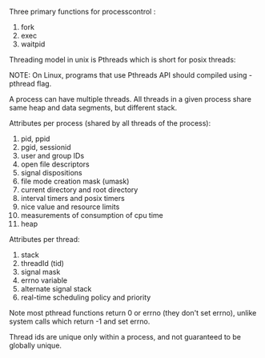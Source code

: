 
Three primary functions for processcontrol :
1. fork
2. exec
3. waitpid


Threading model in unix is Pthreads which is short for posix threads:

NOTE: On Linux, programs that use Pthreads API should compiled using -pthread
flag.

A process can have multiple threads.
All threads in a given process share same heap and data segments,
but different stack.

Attributes per process (shared by all threads of the process):
1.  pid, ppid
2.  pgid, sessionid
3.  user and group IDs
4.  open file descriptors
5.  signal dispositions
6.  file mode creation mask (umask)
7.  current directory and root directory
8.  interval timers and posix timers
9.  nice value and resource limits
10.  measurements of consumption of cpu time
11.  heap

Attributes per thread:
1. stack
2. threadId (tid)
3. signal mask
4. errno variable
5. alternate signal stack
6. real-time scheduling policy and priority

Note most pthread functions return 0 or errno (they don't set errno),
unlike system calls which return -1 and set errno.


Thread ids are unique only within a process, and not guaranteed to be globally
unique.







